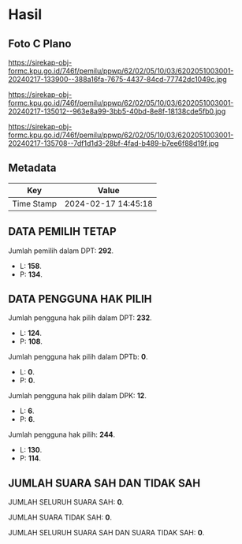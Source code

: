# Hasil

## Foto C Plano

https://sirekap-obj-formc.kpu.go.id/746f/pemilu/ppwp/62/02/05/10/03/6202051003001-20240217-133900--388a16fa-7675-4437-84cd-77742dc1049c.jpg

https://sirekap-obj-formc.kpu.go.id/746f/pemilu/ppwp/62/02/05/10/03/6202051003001-20240217-135012--963e8a99-3bb5-40bd-8e8f-18138cde5fb0.jpg

https://sirekap-obj-formc.kpu.go.id/746f/pemilu/ppwp/62/02/05/10/03/6202051003001-20240217-135708--7df1d1d3-28bf-4fad-b489-b7ee6f88d19f.jpg


## Metadata

| Key        | Value               |
| ---------- | ------------------- |
| Time Stamp | 2024-02-17 14:45:18 |


## DATA PEMILIH TETAP

Jumlah pemilih dalam DPT: **292**.
 * L: **158**.
 * P: **134**.

## DATA PENGGUNA HAK PILIH

Jumlah pengguna hak pilih dalam DPT: **232**.
 * L: **124**.
 * P: **108**.

Jumlah pengguna hak pilih dalam DPTb: **0**.
 * L: **0**.
 * P: **0**.

Jumlah pengguna hak pilih dalam DPK: **12**.
 * L: **6**.
 * P: **6**.

Jumlah pengguna hak pilih: **244**.
 * L: **130**.
 * P: **114**.

## JUMLAH SUARA SAH DAN TIDAK SAH

JUMLAH SELURUH SUARA SAH: **0**.

JUMLAH SUARA TIDAK SAH: **0**.

JUMLAH SELURUH SUARA SAH DAN SUARA TIDAK SAH: **0**.


